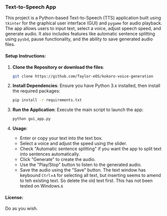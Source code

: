 ### Text-to-Speech App

This project is a Python-based Text-to-Speech (TTS) application built using `tkinter` for the graphical user interface (GUI) and `pygame` for audio playback.
The app allows users to input text, select a voice, adjust speech speed, and generate audio.
It also includes features like automatic sentence splitting using `pysbd`, pause functionality, and the ability to save generated audio files.

#### Setup Instructions:
1. **Clone the Repository or download the files**:
   ```bash
   git clone https://github.com/Taylor-eOS/kokoro-voice-generation
   ```

2. **Install Dependencies**:
   Ensure you have Python 3.x installed, then install the required packages:
   ```bash
   pip install -r requirements.txt
   ```

3. **Run the Application**:
   Execute the main script to launch the app:
   ```bash
   python gui_app.py
   ```

4. **Usage**:
   - Enter or copy your text into the text box.
   - Select a voice and adjust the speed using the slider.
   - Check "Automatic sentence splitting" if you want the app to split text into sentences automatically.
   - Click "Generate" to create the audio.
   - Use the "Play/Stop" button to listen to the generated audio.
   - Save the audio using the "Save" button.
The  text window has keybound `Ctrl`+`A` for selecting all text, but inserting seems to amend to teh existing text. So delete the old text first.
This has not been tested on Windows.s

#### License:
Do as you wish.
